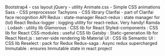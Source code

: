 Bootstrap4 - css layout
jQuery - utility
Animate.css - Simple CSS animations
Sass - CSS preprocessor
Tachyons - CSS library
Clarifai - part of Clarifai face recognition API
Redux : state-manager
React-redux : state manager for (lol) React
Redux-logger : logging utility for react-redux. Very handy!
Ramda  :
Lodash : utility lib
Glamorous : CSS lib for React
Styled-components : CSS lib for React
CSS-modules : useful CSS lib
Gatsby : Static-generation lib for React
Next.js : server-side rendering lib 
Material UI : CSS lib
Semantic UI : CSS lib
Reselect : pack for Redux
Redux-saga : Async redux supercharged
Immutable : ensures Immutable state in react project